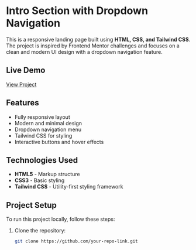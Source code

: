 # Intro Section with Dropdown Navigation

This is a responsive landing page built using **HTML, CSS, and Tailwind CSS**. The project is inspired by Frontend Mentor challenges and focuses on a clean and modern UI design with a dropdown navigation feature.

## Live Demo
[View Project](https://introsectionweb.netlify.app)

## Features
- Fully responsive layout
- Modern and minimal design
- Dropdown navigation menu
- Tailwind CSS for styling
- Interactive buttons and hover effects

## Technologies Used
- **HTML5** - Markup structure
- **CSS3** - Basic styling
- **Tailwind CSS** - Utility-first styling framework

## Project Setup
To run this project locally, follow these steps:

1. Clone the repository:
   ```sh
   git clone https://github.com/your-repo-link.git

